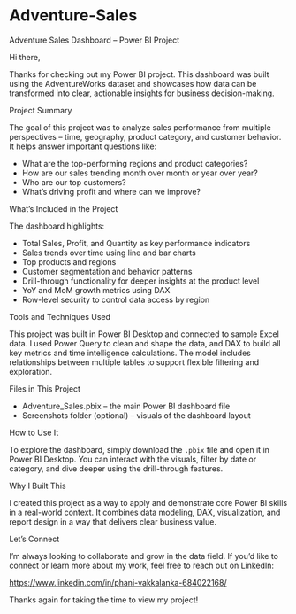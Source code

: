 # Adventure-Sales

Adventure Sales Dashboard – Power BI Project

Hi there,

Thanks for checking out my Power BI project. This dashboard was built using the AdventureWorks dataset and showcases how data can be transformed into clear, actionable insights for business decision-making.

Project Summary

The goal of this project was to analyze sales performance from multiple perspectives – time, geography, product category, and customer behavior. It helps answer important questions like:

- What are the top-performing regions and product categories?
- How are our sales trending month over month or year over year?
- Who are our top customers?
- What’s driving profit and where can we improve?

What’s Included in the Project

The dashboard highlights:

- Total Sales, Profit, and Quantity as key performance indicators
- Sales trends over time using line and bar charts
- Top products and regions
- Customer segmentation and behavior patterns
- Drill-through functionality for deeper insights at the product level
- YoY and MoM growth metrics using DAX
- Row-level security to control data access by region

Tools and Techniques Used

This project was built in Power BI Desktop and connected to sample Excel data. I used Power Query to clean and shape the data, and DAX to build all key metrics and time intelligence calculations. The model includes relationships between multiple tables to support flexible filtering and exploration.

Files in This Project

- Adventure_Sales.pbix – the main Power BI dashboard file  
- Screenshots folder (optional) – visuals of the dashboard layout

How to Use It

To explore the dashboard, simply download the `.pbix` file and open it in Power BI Desktop. You can interact with the visuals, filter by date or category, and dive deeper using the drill-through features.

Why I Built This

I created this project as a way to apply and demonstrate core Power BI skills in a real-world context. It combines data modeling, DAX, visualization, and report design in a way that delivers clear business value.

Let’s Connect

I’m always looking to collaborate and grow in the data field. If you’d like to connect or learn more about my work, feel free to reach out on LinkedIn:

https://www.linkedin.com/in/phani-vakkalanka-684022168/

Thanks again for taking the time to view my project!
